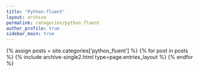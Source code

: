 ```yaml
---
title: "Python-fluent"
layout: archive
permalink: categories/python_fluent
author_profile: true
sidebar_main: true
---
```


{% assign posts = site.categories['python_fluent'] %}
{% for post in posts %} {% include archive-single2.html type=page.entries_layout %} {% endfor %}